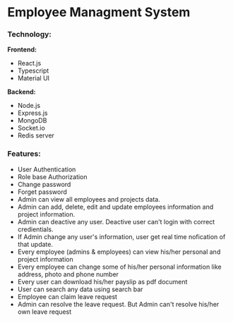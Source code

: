 # Employee Managment System

### Technology:

<b>Frontend:</b>
* React.js
* Typescript
* Material UI

<b>Backend:</b>
* Node.js
* Express.js
* MongoDB
* Socket.io
* Redis server 


### Features:

* User Authentication
* Role base Authorization
* Change password
* Forget password
* Admin can view all employees and projects data.
* Admin can add, delete, edit and update employees information and project information.
* Admin can deactive any user. Deactive user can't login with correct credientials.
* If Admin change any user's information, user get real time nofication of that update.
* Every employee (admins & employees) can view his/her personal and project information
* Every employee can change some of his/her personal information like address, photo and phone number
* Every user can download his/her payslip as pdf document
* User can search any data using search bar
* Employee can claim leave request
* Admin can resolve the leave request. But Admin can't resolve his/her own leave request

